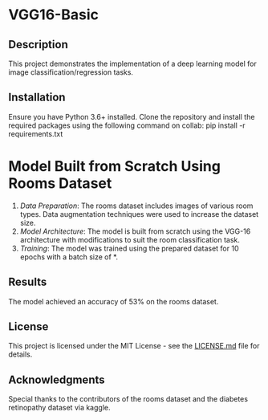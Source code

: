 # VGG16-Basic

## Description
This project demonstrates the implementation of a deep learning model for image classification/regression tasks.

## Installation
Ensure you have Python 3.6+ installed. Clone the repository and install the required packages using the following command on collab:
pip install -r requirements.txt

# Model Built from Scratch Using Rooms Dataset
1. *Data Preparation*: The rooms dataset includes images of various room types. Data augmentation techniques were used to increase the dataset size.
2. *Model Architecture*: The model is built from scratch using the VGG-16 architecture with modifications to suit the room classification task.
3. *Training*: The model was trained using the prepared dataset for 10 epochs with a batch size of *.

## Results
The model achieved an accuracy of 53% on the rooms dataset.

## License
This project is licensed under the MIT License - see the [LICENSE.md](LICENSE.md) file for details.

## Acknowledgments
Special thanks to the contributors of the rooms dataset and the diabetes retinopathy dataset via kaggle.
